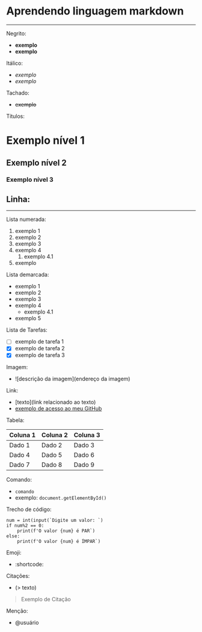 # Aprendendo linguagem markdown
---
Negrito:

- **exemplo**
- __exemplo__

Itálico:

- *exemplo*
- _exemplo_

Tachado:

- ~~exemplo~~

Títulos:

# Exemplo nível 1
## Exemplo nível 2
### Exemplo nível 3

Linha:
---
***

Lista numerada:

1. exemplo 1
2. exemplo 2
3. exemplo 3
4. exemplo 4
   1. exemplo 4.1
5. exemplo

Lista demarcada:

* exemplo 1
* exemplo 2
* exemplo 3
* exemplo 4
   * exemplo 4.1
* exemplo 5

Lista de Tarefas:

- [ ] exemplo de tarefa 1
- [x] exemplo de tarefa 2
- [x] exemplo de tarefa 3

Imagem:

- ![descrição da imagem](endereço da imagem)

Link:

- [texto](link relacionado ao texto)
- [exemplo de acesso ao meu GitHub](https://github.com/IgorVitorio/)

Tabela:

Coluna 1 | Coluna 2 | Coluna 3
---|---|---
Dado 1 | Dado 2 | Dado 3
Dado 4 | Dado 5 | Dado 6
Dado 7 | Dado 8 | Dado 9

Comando:

- `comando`
- exemplo: `document.getElementById()`

Trecho de código:

```
num = int(input(`Digite um valor: `)
if num%2 == 0:
    print(f'O valor {num} é PAR`)
else:
    print(f'O valor {num} é ÍMPAR`)
```
Emoji:

- :shortcode:

Citações:

- (> texto)

> Exemplo de Citação

Menção: 

- @usuário


